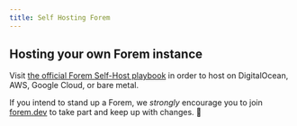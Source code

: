 ```yaml
---
title: Self Hosting Forem
---
```


## Hosting your own Forem instance

Visit [the official Forem Self-Host playbook](https://github.com/forem/selfhost) in order to host on DigitalOcean, AWS, Google Cloud, or bare metal.

If you intend to stand up a Forem, we _strongly_ encourage you to join [forem.dev](https://forem.dev) to take part and keep up with changes. 🌱
